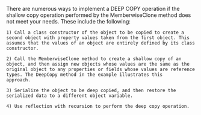 There are numerous ways to implement a DEEP COPY operation if the shallow copy operation performed by the MemberwiseClone method does not meet your needs. These include the following:

    1) Call a class constructor of the object to be copied to create a second object with property values taken from the first object. This        assumes that the values of an object are entirely defined by its class constructor.

    2) Call the MemberwiseClone method to create a shallow copy of an object, and then assign new objects whose values are the same as the        original object to any properties or fields whose values are reference types. The DeepCopy method in the example illustrates this          approach.

    3) Serialize the object to be deep copied, and then restore the serialized data to a different object variable.

    4) Use reflection with recursion to perform the deep copy operation.
